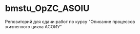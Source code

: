 # bmstu_OpZC_ASOIU
Репозиторий для сдачи работ по курсу "Описание процессов жизненного цикла АСОИУ"
